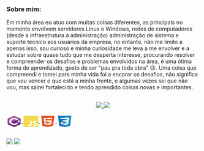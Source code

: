 ### Sobre mim:

Em minha área eu atuo com muitas coisas diferentes, as principais no momento envolvem servidores Linux e Windows, redes de computadores (desde a infraestrutura à administração) administração de sistema e suporte técnico aos usuários da empresa, no entanto, não me limito a apenas isso, sou curioso e minha curiosidade me leva a me envolver e a estudar sobre quase tudo que me desperta interesse, procurando resolver e compreender os desafios e problemas envolvidos na área, é uma ótima forma de aprendizado, gosto de ser "pau pra toda obra" 😉. Uma coisa que compreendi e tomei para minha vida foi a encarar os desafios, não significa que vou vencer o que está a minha frente, e algumas vezes sei que não vou, mas sairei fortalecido e tendo aprendido coisas novas e importantes.

##

<div align="center">
  <a href="https://github.com/william-frdo">
  <img height="180em" src="https://github-readme-stats.vercel.app/api?username=william-frdo&show_icons=true&theme=dracula&include_all_commits=true&count_private=true"/>
  <img height="180em" src="https://github-readme-stats.vercel.app/api/top-langs/?username=william-frdo&layout=compact&langs_count=7&theme=dracula"/>
</div>
<div style="display: inline_block"><br>
  <img align="center" alt="Will-Csharp" height="30" width="40" src="https://raw.githubusercontent.com/devicons/devicon/master/icons/csharp/csharp-original.svg">
  <img align="center" alt="Will-Js" height="30" width="40" src="https://raw.githubusercontent.com/devicons/devicon/master/icons/javascript/javascript-plain.svg"> 
  <img align="center" alt="Will-HTML" height="30" width="40" src="https://raw.githubusercontent.com/devicons/devicon/master/icons/html5/html5-original.svg">
  <img align="center" alt="Will-CSS" height="30" width="40" src="https://raw.githubusercontent.com/devicons/devicon/master/icons/css3/css3-original.svg">
</div>
  
  ##
 
<div> 
  <a href = "mailto:william.frdo@gmail.com"><img src="https://img.shields.io/badge/-Gmail-%23333?style=for-the-badge&logo=gmail&logoColor=white" target="_blank"></a>
  <a href="https://www.linkedin.com/in/william-florido/" target="_blank"><img src="https://img.shields.io/badge/-LinkedIn-%230077B5?style=for-the-badge&logo=linkedin&logoColor=white" target="_blank"></a>
